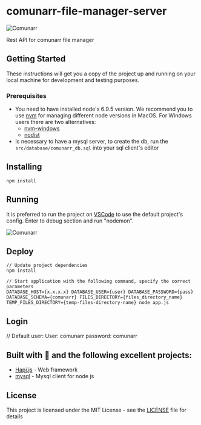 # comunarr-file-manager-server

![Comunarr](https://static.wixstatic.com/media/338ed6_82a0ae1e055844fdb83495390e31c58c.jpg/v1/fill/w_320,h_192,al_c,q_80,usm_0.66_1.00_0.01/338ed6_82a0ae1e055844fdb83495390e31c58c.webp "Comunarr logo")

Rest API for comunarr file manager

## Getting Started

These instructions will get you a copy of the project up and running on your local machine for development and testing purposes.

### Prerequisites

* You need to have installed node's 6.9.5 version. We recommend you to use [nvm](https://github.com/creationix/nvm) for managing different node versions in MacOS. For Windows users there are two alternatives:
    * [nvm-windows](https://github.com/coreybutler/nvm-windows)
    * [nodist](https://github.com/marcelklehr/nodist)
* Is necessary to have a mysql server, to create the db, run the ```src/database/comunarr_db.sql``` into your sql client's editor

## Installing
```
npm install
```

## Running
It is preferred to run the project on [VSCode](https://code.visualstudio.com/) to use the default project's config. Enter to debug section and run "nodemon".

![Comunarr](./run.gif "Comunarr logo")


## Deploy

```
// Update project dependencies
npm install

// Start application with the following command, specify the correct parameters
DATABASE_HOST={x.x.x.x} DATABASE_USER={user} DATABASE_PASSWORD={pass} DATABASE_SCHEMA={comunarr} FILES_DIRECTORY={files_directory_name} TEMP_FILES_DIRECTORY={temp-files-directory-name} node app.js

```

## Login 
// Default user:
User: comunarr
password: comunarr

## Built with 💚 and the following excellent projects:
* [Hapi.js](https://hapijs.com/) - Web framework
* [mysql](https://github.com/mysqljs/mysql) - Mysql client for node js

## License

This project is licensed under the MIT License - see the [LICENSE](LICENSE) file for details
